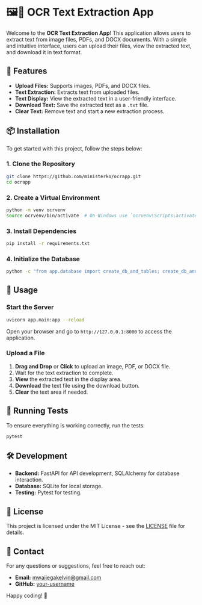 # 🖼️📄 OCR Text Extraction App

Welcome to the **OCR Text Extraction App**! This application allows users to extract text from image files, PDFs, and DOCX documents. With a simple and intuitive interface, users can upload their files, view the extracted text, and download it in text format.

## 🚀 Features

- **Upload Files:** Supports images, PDFs, and DOCX files.
- **Text Extraction:** Extracts text from uploaded files.
- **Text Display:** View the extracted text in a user-friendly interface.
- **Download Text:** Save the extracted text as a `.txt` file.
- **Clear Text:** Remove text and start a new extraction process.

## 📦 Installation

To get started with this project, follow the steps below:

### 1. Clone the Repository

```bash
git clone https://github.com/ministerko/ocrapp.git
cd ocrapp
```

### 2. Create a Virtual Environment

```bash
python -m venv ocrvenv
source ocrvenv/bin/activate  # On Windows use `ocrvenv\Scripts\activate`
```

### 3. Install Dependencies

```bash
pip install -r requirements.txt
```

### 4. Initialize the Database

```bash
python -c "from app.database import create_db_and_tables; create_db_and_tables()"
```

## 🔧 Usage

### Start the Server

```bash
uvicorn app.main:app --reload
```

Open your browser and go to `http://127.0.0.1:8000` to access the application.

### Upload a File

1. **Drag and Drop** or **Click** to upload an image, PDF, or DOCX file.
2. Wait for the text extraction to complete.
3. **View** the extracted text in the display area.
4. **Download** the text file using the download button.
5. **Clear** the text area if needed.

## 🧪 Running Tests

To ensure everything is working correctly, run the tests:

```bash
pytest
```

## 🛠️ Development

- **Backend:** FastAPI for API development, SQLAlchemy for database interaction.
- **Database:** SQLite for local storage.
- **Testing:** Pytest for testing.

## 📄 License

This project is licensed under the MIT License - see the [LICENSE](LICENSE) file for details.

## 📧 Contact

For any questions or suggestions, feel free to reach out:

- **Email:** mwaijegakelvin@gmail.com
- **GitHub:** [your-username](https://github.com/ministerko)

Happy coding! 🚀
